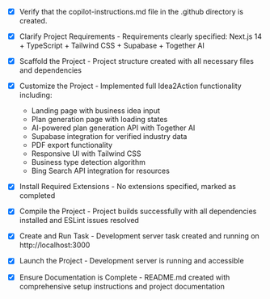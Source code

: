 <!-- Use this file to provide workspace-specific custom instructions to Copilot. For more details, visit https://code.visualstudio.com/docs/copilot/copilot-customization#_use-a-githubcopilotinstructionsmd-file -->
- [x] Verify that the copilot-instructions.md file in the .github directory is created.

- [x] Clarify Project Requirements - Requirements clearly specified: Next.js 14 + TypeScript + Tailwind CSS + Supabase + Together AI

- [x] Scaffold the Project - Project structure created with all necessary files and dependencies

- [x] Customize the Project - Implemented full Idea2Action functionality including:
  * Landing page with business idea input
  * Plan generation page with loading states  
  * AI-powered plan generation API with Together AI
  * Supabase integration for verified industry data
  * PDF export functionality
  * Responsive UI with Tailwind CSS
  * Business type detection algorithm
  * Bing Search API integration for resources

- [x] Install Required Extensions - No extensions specified, marked as completed

- [x] Compile the Project - Project builds successfully with all dependencies installed and ESLint issues resolved

- [x] Create and Run Task - Development server task created and running on http://localhost:3000

- [x] Launch the Project - Development server is running and accessible

- [x] Ensure Documentation is Complete - README.md created with comprehensive setup instructions and project documentation
